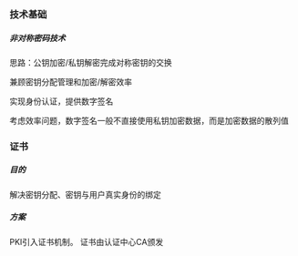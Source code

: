 ### 技术基础

##### 非对称密码技术

思路：公钥加密/私钥解密完成对称密钥的交换

兼顾密钥分配管理和加密/解密效率

实现身份认证，提供数字签名

考虑效率问题，数字签名一般不直接使用私钥加密数据，而是加密数据的散列值

### 证书

##### 目的

解决密钥分配、密钥与用户真实身份的绑定

##### 方案

PKI引入证书机制。 证书由认证中心CA颁发


